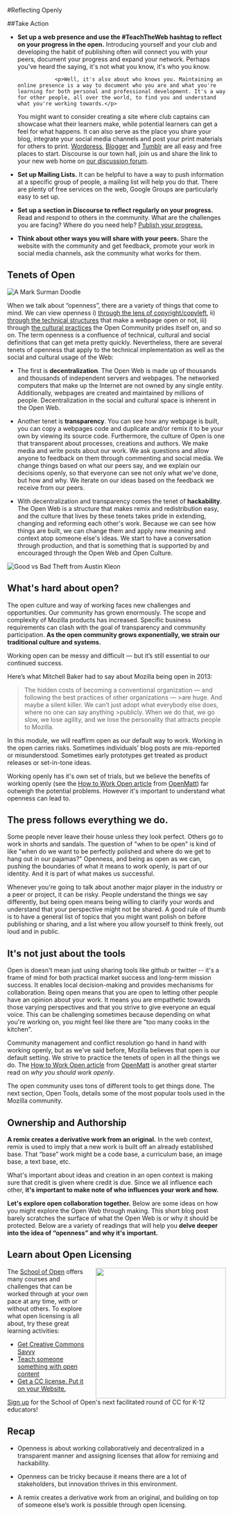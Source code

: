 #Reflecting Openly

##Take Action

<div class="well example">
	<ul>
		<li><p><strong>Set up a web presence and use the #TeachTheWeb hashtag to reflect on your progress in the open.</strong> Introducing yourself and your club and developing the habit of publishing often will connect you with your peers, document your progress and expand your network. Perhaps you've heard the saying, it's not what you know, it's who you know.</p>

				<p>Well, it's also about who knows you. Maintaining an online presence is a way to document who you are and what you're learning for both personal and professional development. It's a way for other people, all over the world, to find you and understand what you're working towards.</p>

<p>You might want to consider creating a site where club captains can showcase what their learners make, while potential learners can get a feel for what happens. It can also serve as the place you share your blog, integrate your social media channels and post your print materials for others to print. <a href="http://wordpress.com">Wordpress</a>, <a href="http://blogger.com">Blogger</a> and <a href="http://tumblr.com">Tumblr</a> are all easy and free places to start. Discourse is our town hall, join us and share the link to your new web home on <a href="http://discourse.webmaker.org/category/training/exploring">our discussion forum</a>.</p></li>
		<li><p><strong>Set up Mailing Lists.</strong> It can be helpful to have a way to push information at a specific group of people, a mailing list will help you do that. There are plenty of free services on the web, Google Groups are particularly easy to set up.</p></li>
		<li><p><strong>Set up a section in Discourse to reflect regularly on your progress.</strong> Read and respond to others in the community. What are the challenges you are facing? Where do you need help? <a href="http://discourse.webmaker.org/category/training/exploring">Publish your progress.</a></p></li>
		<li><p><strong>Think about other ways you will share with your peers.</strong> Share the website with the community and get feedback, promote your work in social media channels, ask the community what works for them.</p></li>
	</ul>
</div>


## Tenets of Open
![A Mark Surman Doodle][8]

When we talk about “openness”, there are a variety of things that come to mind. We can view openness i) <a href="https://p2pu.org/en/schools/school-of-open/">through the lens of copyright/copyleft</a>, ii) <a href="https://developer.mozilla.org/en-US/docs/Web_Standards">through the technical structures</a> that make a webpage open or not, iii) through <a href="https://wiki.mozilla.org/Working_open">the cultural practices</a> the Open Community prides itself on, and so on. The term openness is a confluence of technical, cultural and social definitions that can get meta pretty quickly. Nevertheless, there are several tenets of openness that apply to the technical implementation as well as the social and cultural usage of the Web:

* The first is **decentralization**. The Open Web is made up of thousands and thousands of independent servers and webpages. The networked computers that make up the Internet are not owned by any single entity. Additionally, webpages are created and maintained by millions of people. Decentralization in the social and cultural space is inherent in the Open Web.

* Another tenet is **transparency**. You can see how any webpage is built, you can copy a webpages code and duplicate and/or remix it to be your own by viewing its source code. Furthermore, the culture of Open is one that transparent about processes, creations and authors. We make media and write posts about our work. We ask questions and allow anyone to feedback on them through commenting and social media. We change things based on what our peers say, and we explain our decisions openly, so that everyone can see not only what we've done, but how and why. We iterate on our ideas based on the feedback we receive from our peers.

* With decentralization and transparency comes the tenet of **hackability**. The Open Web is a structure that makes remix and redistribution easy, and the culture that lives by these tenets takes pride in extending, changing and reforming each other's work. Because we can see how things are built, we can change them and apply new meaning and context atop someone else's ideas. We start to have a conversation through production, and that is something that is supported by and encouraged through the Open Web and Open Culture.

<img alt="Good vs Bad Theft from Austin Kleon" src="http://farm7.staticflickr.com/6215/6289302147_38e8035680_z.jpg"/>
  
## What's hard about open?

The open culture and way of working faces new challenges and opportunities. Our community has grown enormously. The scope and complexity of Mozilla products has increased. Specific business requirements can clash with the goal of transparency and community participation. **As the open community grows exponentially, we strain our traditional culture and systems.**

Working open can be messy and difficult — but it’s still essential to our continued success.

Here’s what Mitchell Baker had to say about Mozilla being open in 2013:

>The hidden costs of becoming a conventional organization — and following the best practices of other organizations — >are huge. And maybe a silent killer. We can’t just adopt what everybody else does, where no one can say anything >publicly. When we do that, we go slow, we lose agility, and we lose the personality that attracts people to Mozilla.

In this module, we will reaffirm open as our default way to work. Working in the open carries risks. Sometimes individuals’ blog posts are mis-reported or misunderstood. Sometimes early prototypes get treated as product releases or set-in-tone ideas. 

Working openly has it's own set of trials, but we believe the benefits of working openly (see the [How to Work Open article](http://openmatt.org/2011/04/06/how-to-work-open/) from [OpenMatt](http://twitter.com/openmatt)) far outweigh the potential problems. However it's important to understand what openness can lead to.

## The press follows everything we do.

Some  people never leave their house unless they look perfect. Others go to work in shorts and sandals. The question of "when to be open" is kind of like "when do we want to be perfectly polished and where do we get to hang out in our pajamas?" Openness, and being as open as we can, pushing the boundaries of what it means to work openly, is part of our identity. And it is part of what makes us successful. 

Whenever you're going to talk about another major player in the industry or a peer or project, it can be risky. People understand the things we say differently, but being open means being willing to clarify your words and understand that your perspective might not be shared. A good rule of thumb is to have a general list of topics that you might want polish on before publishing or sharing, and a list where you allow yourself to think freely, out loud and in public.


## It's not just about the tools

Open is doesn't mean just using sharing tools like github or twitter -- it's a frame of mind for both practical market success and long-term mission success. It enables local decision-making and provides mechanisms for collaboration. Being open means that you are open to letting other people have an opinion about your work. It means you are empathetic towards those varying perspectives and that you strive to give everyone an equal voice. This can be challenging sometimes because depending on what you're working on, you might feel like there are "too many cooks in the kitchen". 

Community management and conflict resolution go hand in hand with working openly, but as we've said before, Mozilla believes that open is our default setting. We strive to practice the tenets of open in all the things we do. The [How to Work Open article](http://openmatt.org/2011/04/06/how-to-work-open/) from [OpenMatt](http://twitter.com/openmatt) is another great starter read on *why you should work openly*.

The open community uses tons of different tools to get things done. The next section, Open Tools, details some of the most popular tools used in the Mozilla community.

## Ownership and Authorship

**A remix creates a derivative work from an original.** In the web context, remix is used to imply that a new work is built off an already established base. That “base” work might be a code base, a curriculum base, an image base, a text base, etc.

What's important about ideas and creation in an open context is making sure that credit is given where credit is due. Since we all influence each other, **it's important to make note of who influences your work and how.**

**Let's explore open collaboration together.** Below are some ideas on how you might explore the Open Web through making. This short blog post barely scratches the surface of what the Open Web is or why it should be protected. Below are a variety of readings that will help you **delve deeper into the idea of “openness” and why it's important.**

## Learn about Open Licensing
<a href="http://schoolofopen.org" target="_blank"><img src="http://schoolofopen.p2pu.org/wp-content/themes/schoolofopen-theme/library/images/SOO-logo.png" width="300px" style="float:right;padding-left:10px;"></a> 

The <a href="http://schoolofopen.org" target="_blank">School of Open</a> offers many courses and challenges that can be worked through at your own pace at any time, with or without others. To explore what open licensing is all about, try these great learning activities:

* <a href="https://p2pu.org/en/groups/get-cc-savvy/">Get Creative Commons Savvy</a>
* <a href="https://p2pu.org/en/groups/teach-someone-something-with-open-content/">Teach someone something with open content</a>
* <a href="https://p2pu.org/en/courses/3/">Get a CC license. Put it on your Website.</a>

<a href="http://groups.google.com/group/school-of-open-announce">Sign up</a> for the School of Open's next facilitated round of CC for K-12 educators!</a>

## Recap
* Openness is about working collaboratively and decentralized in a transparent manner and assigning licenses that allow for remixing and hackability.
* Openness can be tricky because it means there are a lot of stakeholders, but innovation thrives in this environment.
* A remix creates a derivative work from an original, and building on top of someone else’s work is possible through open licensing.


  [8]: http://commonspace.files.wordpress.com/2010/06/open-web-1-of-1.jpg
